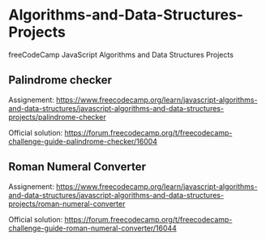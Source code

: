 # Algorithms-and-Data-Structures-Projects
freeCodeCamp JavaScript Algorithms and Data Structures Projects

## Palindrome checker
Assignement: https://www.freecodecamp.org/learn/javascript-algorithms-and-data-structures/javascript-algorithms-and-data-structures-projects/palindrome-checker

Official solution: https://forum.freecodecamp.org/t/freecodecamp-challenge-guide-palindrome-checker/16004

## Roman Numeral Converter
Assignement: https://www.freecodecamp.org/learn/javascript-algorithms-and-data-structures/javascript-algorithms-and-data-structures-projects/roman-numeral-converter

Official solution: https://forum.freecodecamp.org/t/freecodecamp-challenge-guide-roman-numeral-converter/16044